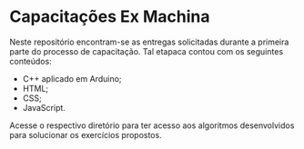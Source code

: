 # Capacitações Ex Machina

Neste repositório encontram-se as entregas solicitadas durante a primeira parte do processo de capacitação. Tal etapaca contou com os seguintes conteúdos:

* C++ aplicado em Arduino;
* HTML;
* CSS;
* JavaScript.
 
Acesse o respectivo diretório para ter acesso aos algoritmos desenvolvidos para solucionar os exercícios propostos.